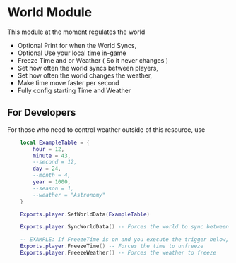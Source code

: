 # World Module

This module at the moment regulates the world
- Optional Print for when the World Syncs,
- Optional Use your local time in-game
- Freeze Time and or Weather ( So it never changes )
- Set how often the world syncs between players,
- Set how often the world changes the weather,
- Make time move faster per second
- Fully config starting Time and Weather

## For Developers

For those who need to control weather outside of this resource, use
```LUA
    local ExampleTable = {
        hour = 12,
        minute = 43,
        --second = 12,
        day = 24,
        --month = 4,
        year = 1000,
        --season = 1,
        --weather = "Astronomy"
    }

    Exports.player.SetWorldData(ExampleTable)

    Exports.player.SyncWorldData() -- Forces the world to sync between players

    -- EXAMPLE: If FreezeTime is on and you execute the trigger below, it will turn it off and vice versa. Same applies to Freeze Weather. Can include a BOOL to force a state.
    Exports.player.FreezeTime() -- Forces the time to unfreeze
    Exports.player.FreezeWeather() -- Forces the weather to freeze
```